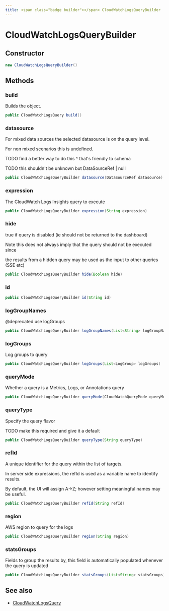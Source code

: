 ```yaml
---
title: <span class="badge builder"></span> CloudWatchLogsQueryBuilder
---
```

# <span class="badge builder"></span> CloudWatchLogsQueryBuilder

## Constructor

```java
new CloudWatchLogsQueryBuilder()
```
## Methods

### <span class="badge object-method"></span> build

Builds the object.

```java
public CloudWatchLogsQuery build()
```

### <span class="badge object-method"></span> datasource

For mixed data sources the selected datasource is on the query level.

For non mixed scenarios this is undefined.

TODO find a better way to do this ^ that's friendly to schema

TODO this shouldn't be unknown but DataSourceRef | null

```java
public CloudWatchLogsQueryBuilder datasource(DataSourceRef datasource)
```

### <span class="badge object-method"></span> expression

The CloudWatch Logs Insights query to execute

```java
public CloudWatchLogsQueryBuilder expression(String expression)
```

### <span class="badge object-method"></span> hide

true if query is disabled (ie should not be returned to the dashboard)

Note this does not always imply that the query should not be executed since

the results from a hidden query may be used as the input to other queries (SSE etc)

```java
public CloudWatchLogsQueryBuilder hide(Boolean hide)
```

### <span class="badge object-method"></span> id

```java
public CloudWatchLogsQueryBuilder id(String id)
```

### <span class="badge object-method"></span> logGroupNames

@deprecated use logGroups

```java
public CloudWatchLogsQueryBuilder logGroupNames(List<String> logGroupNames)
```

### <span class="badge object-method"></span> logGroups

Log groups to query

```java
public CloudWatchLogsQueryBuilder logGroups(List<LogGroup> logGroups)
```

### <span class="badge object-method"></span> queryMode

Whether a query is a Metrics, Logs, or Annotations query

```java
public CloudWatchLogsQueryBuilder queryMode(CloudWatchQueryMode queryMode)
```

### <span class="badge object-method"></span> queryType

Specify the query flavor

TODO make this required and give it a default

```java
public CloudWatchLogsQueryBuilder queryType(String queryType)
```

### <span class="badge object-method"></span> refId

A unique identifier for the query within the list of targets.

In server side expressions, the refId is used as a variable name to identify results.

By default, the UI will assign A->Z; however setting meaningful names may be useful.

```java
public CloudWatchLogsQueryBuilder refId(String refId)
```

### <span class="badge object-method"></span> region

AWS region to query for the logs

```java
public CloudWatchLogsQueryBuilder region(String region)
```

### <span class="badge object-method"></span> statsGroups

Fields to group the results by, this field is automatically populated whenever the query is updated

```java
public CloudWatchLogsQueryBuilder statsGroups(List<String> statsGroups)
```

## See also

 * <span class="badge object-type-class"></span> [CloudWatchLogsQuery](./object-CloudWatchLogsQuery.md)
